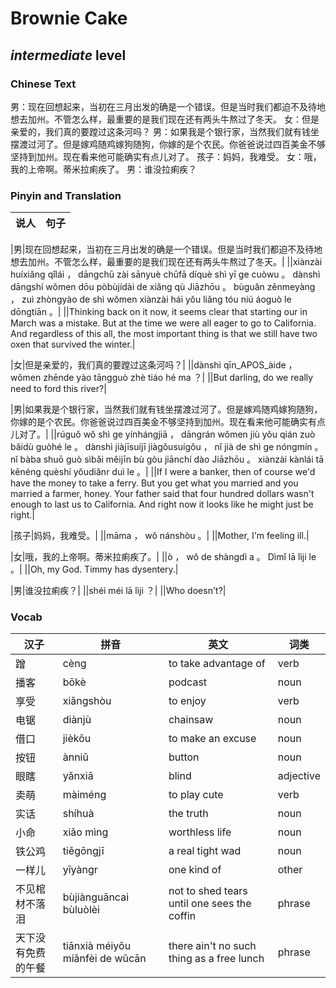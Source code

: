 # Brownie Cake
## *intermediate* level

### Chinese Text
男：现在回想起来，当初在三月出发的确是一个错误。但是当时我们都迫不及待地想去加州。不管怎么样，最重要的是我们现在还有两头牛熬过了冬天。
女：但是亲爱的，我们真的要蹚过这条河吗？
男：如果我是个银行家，当然我们就有钱坐摆渡过河了。但是嫁鸡随鸡嫁狗随狗，你嫁的是个农民。你爸爸说过四百美金不够坚持到加州。现在看来他可能确实有点儿对了。
孩子：妈妈，我难受。
女：哦，我的上帝啊。蒂米拉痢疾了。
男：谁没拉痢疾？

### Pinyin and Translation
|说人|句子|
|----|----|

|男|现在回想起来，当初在三月出发的确是一个错误。但是当时我们都迫不及待地想去加州。不管怎么样，最重要的是我们现在还有两头牛熬过了冬天。|
||xiànzài huíxiǎng qǐlái ， dāngchū zài sānyuè chūfā díquè shì yī ge cuòwu 。 dànshì dāngshí wǒmen dōu pòbùjídài de xiǎng qù Jiāzhōu 。 bùguǎn  zěnmeyàng ， zuì zhòngyào de shì wǒmen xiànzài hái yǒu liǎng tóu niú áoguò le dōngtiān 。|
||Thinking back on it now, it seems clear that starting our in March was a mistake. But at the time we were all eager to go to California. And regardless of this all, the most important thing is that we still have two oxen that survived the winter.|

|女|但是亲爱的，我们真的要蹚过这条河吗？|
||dànshì qīn_APOS_àide ， wǒmen zhēnde yào tāngguò zhè tiáo hé ma ？|
||But darling, do we really need to ford this river?|

|男|如果我是个银行家，当然我们就有钱坐摆渡过河了。但是嫁鸡随鸡嫁狗随狗，你嫁的是个农民。你爸爸说过四百美金不够坚持到加州。现在看来他可能确实有点儿对了。|
||rúguǒ wǒ shì ge yínhángjiā ， dāngrán wǒmen jiù yǒu qián zuò bǎidù guòhé le 。 dànshì jiàjīsuíjī jiàgǒusuígǒu ， nǐ jià de shì ge nóngmín 。 nǐ bàba shuō guò sìbǎi měijīn bù gòu jiānchí dào Jiāzhōu 。 xiànzài kànlái tā kěnéng quèshí yǒudiǎnr duì le 。|
||If I were a banker, then of course we'd have the money to take a ferry. But you get what you married and you married a farmer, honey. Your father said that four hundred dollars wasn't enough to last us to California. And right now it looks like he might just be right.|

|孩子|妈妈，我难受。|
||māma ， wǒ nánshòu 。|
||Mother, I'm feeling ill.|

|女|哦，我的上帝啊。蒂米拉痢疾了。|
||ò ， wǒ de shàngdì a 。 Dìmǐ lā lìji le 。|
||Oh, my God. Timmy has dysentery.|

|男|谁没拉痢疾？|
||shéi méi lā lìji ？|
||Who doesn't?|
### Vocab
|汉子|拼音|英文|词类|
|----|----|----|----|
|蹭|cèng|to take advantage of|verb|
|播客|bōkè|podcast|noun|
|享受|xiǎngshòu|to enjoy|verb|
|电锯|diànjù|chainsaw|noun|
|借口|jièkǒu|to make an excuse|noun|
|按钮|ànniǔ|button|noun|
|眼瞎|yǎnxiā|blind|adjective|
|卖萌|màiméng|to play cute|verb|
|实话|shíhuà|the truth|noun|
|小命|xiǎo mìng|worthless life|noun|
|铁公鸡|tiěgōngjī|a real tight wad|noun|
|一样儿|yīyàngr|one kind of|other|
|不见棺材不落泪|bùjiànguāncai bùluòlèi|not to shed tears until one sees the coffin|phrase|
|天下没有免费的午餐|tiānxià méiyǒu miǎnfèi de wǔcān|there ain't no such thing as a free lunch|phrase|